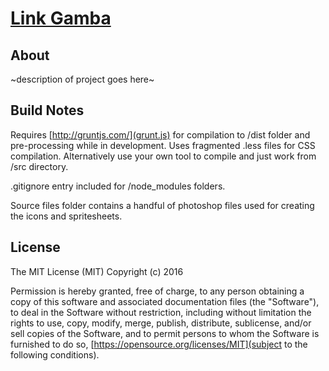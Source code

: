 # [Link Gamba](http://www.dit.red/gamba/)

## About

~description of project goes here~

## Build Notes

Requires [http://gruntjs.com/](grunt.js) for compilation to /dist folder and pre-processing while in development. Uses fragmented .less files for CSS compilation. Alternatively use your own tool to compile and just work from /src directory. 

.gitignore entry included for /node_modules folders.

Source files folder contains a handful of photoshop files used for creating the icons and spritesheets.

## License

The MIT License (MIT)
Copyright (c) 2016

Permission is hereby granted, free of charge, to any person obtaining a copy of this software and associated documentation files (the "Software"), to deal in the Software without restriction, including without limitation the rights to use, copy, modify, merge, publish, distribute, sublicense, and/or sell copies of the Software, and to permit persons to whom the Software is furnished to do so, [https://opensource.org/licenses/MIT](subject to the following conditions).